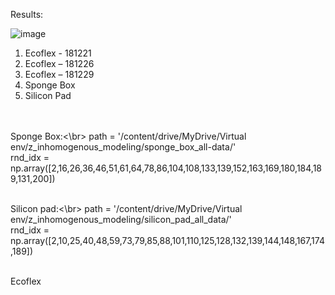 Results:

![image](https://github.com/gautamHCSCV/Modelling-of-Inhomogeneous-Objects/assets/65457437/eb97324d-e967-4a99-bba7-edd9d9886264)


1.	Ecoflex - 181221
2.	Ecoflex – 181226
3.	Ecoflex – 181229
4.	Sponge Box
5.	Silicon Pad

</br></br>
Sponge Box:<\br>
path = '/content/drive/MyDrive/Virtual env/z_inhomogenous_modeling/sponge_box_all-data/'</br>
rnd_idx = np.array([2,16,26,36,46,51,61,64,78,86,104,108,133,139,152,163,169,180,184,189,131,200])
</br></br>

Silicon pad:<\br>
path = '/content/drive/MyDrive/Virtual env/z_inhomogenous_modeling/silicon_pad_all_data/'</br>
rnd_idx = np.array([2,10,25,40,48,59,73,79,85,88,101,110,125,128,132,139,144,148,167,174,189])
</br></br>

Ecoflex 
